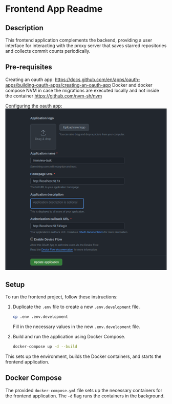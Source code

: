 # Frontend App Readme

## Description

This frontend application complements the backend, providing a user interface for interacting with the proxy server that saves starred repositories and collects commit counts periodically.

## Pre-requisites

Creating an oauth app: <https://docs.github.com/en/apps/oauth-apps/building-oauth-apps/creating-an-oauth-app>
Docker and docker compose
NVM in case the migrations are executed locally and not inside the container <https://github.com/nvm-sh/nvm>

Configuring the oauth app:
![alt text](image.png)

## Setup

To run the frontend project, follow these instructions:

1. Duplicate the `.env` file to create a new `.env.development` file.

    ```bash
    cp .env .env.development
    ```

   Fill in the necessary values in the new `.env.development` file.

2. Build and run the application using Docker Compose.

    ```bash
    docker-compose up -d --build
    ```

This sets up the environment, builds the Docker containers, and starts the frontend application.

## Docker Compose

The provided `docker-compose.yml` file sets up the necessary containers for the frontend application. The `-d` flag runs the containers in the background.
